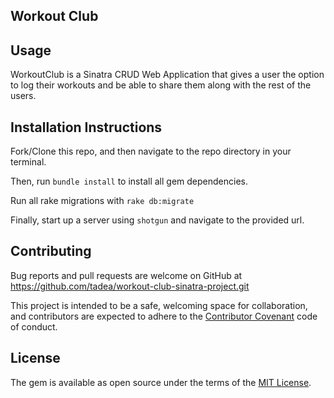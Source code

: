 ## Workout Club


## Usage
WorkoutClub is a Sinatra CRUD Web Application that gives a user the option to log their workouts and be able to share them along with the rest of the users.

## Installation Instructions
   	
Fork/Clone this repo, and then navigate to the repo directory in your terminal.

Then, run `bundle install` to install all gem dependencies.

Run all rake migrations with `rake db:migrate`

Finally, start up a server using `shotgun` and navigate to the provided url.

## Contributing

Bug reports and pull requests are welcome on GitHub at https://github.com/tadea/workout-club-sinatra-project.git

This project is intended to be a safe, welcoming space for collaboration, and contributors are expected to adhere to the [Contributor Covenant](http://contributor-covenant.org) code of conduct.

## License

The gem is available as open source under the terms of the [MIT License](https://opensource.org/licenses/MIT).





